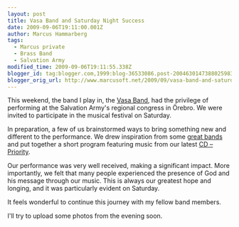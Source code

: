 ```yaml
---
layout: post
title: Vasa Band and Saturday Night Success
date: 2009-09-06T19:11:00.001Z
author: Marcus Hammarberg
tags:
  - Marcus private
  - Brass Band
  - Salvation Army
modified_time: 2009-09-06T19:11:55.338Z
blogger_id: tag:blogger.com,1999:blog-36533086.post-2004630147388025983
blogger_orig_url: http://www.marcusoft.net/2009/09/vasa-band-and-saturday-night-success.html
---
```


This weekend, the band I play in, the [Vasa Band](http://www.vasaband.se), had the privilege of performing at the Salvation Army's regional congress in Örebro. We were invited to participate in the musical festival on Saturday.

In preparation, a few of us brainstormed ways to bring something new and different to the performance. We drew inspiration from some [great bands](http://www.blackdykeband.co.uk) and put together a short program featuring music from our latest [CD – Priority](http://www.vasaband.se/index.php?id=6).

Our performance was very well received, making a significant impact. More importantly, we felt that many people experienced the presence of God and his message through our music. This is always our greatest hope and longing, and it was particularly evident on Saturday.

It feels wonderful to continue this journey with my fellow band members.

I'll try to upload some photos from the evening soon.
